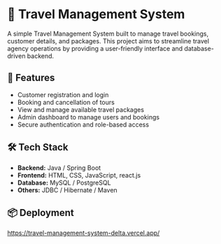 # 🧳 Travel Management System

A simple Travel Management System built to manage travel bookings, customer details, and packages. This project aims to streamline travel agency operations by providing a user-friendly interface and database-driven backend.

## 🚀 Features

- Customer registration and login
- Booking and cancellation of tours
- View and manage available travel packages
- Admin dashboard to manage users and bookings
- Secure authentication and role-based access

## 🛠️ Tech Stack

- **Backend:** Java / Spring Boot 
- **Frontend:** HTML, CSS, JavaScript, react.js
- **Database:** MySQL / PostgreSQL
- **Others:** JDBC / Hibernate / Maven


## 📦 Deployment

https://travel-management-system-delta.vercel.app/
